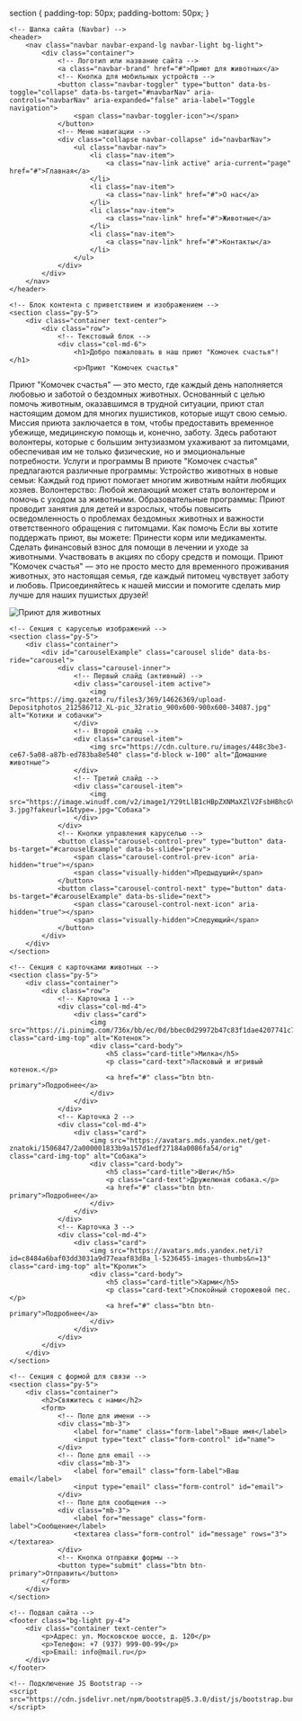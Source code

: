 section {
    padding-top: 50px;
    padding-bottom: 50px;
}
<!DOCTYPE html>
<html lang="ru">
<head>
    <meta charset="UTF-8">
    <meta name="viewport" content="width=device-width, initial-scale=1.0">
    <title>Портфолио - Приют для животных</title>
    <!-- Подключение CSS Bootstrap -->
    <link href="https://cdn.jsdelivr.net/npm/bootstrap@5.3.0/dist/css/bootstrap.min.css" rel="stylesheet">
    <!-- Подключение собственных стилей -->
    <link rel="stylesheet" href="css/тк4.css">
</head>
<body>

    <!-- Шапка сайта (Navbar) -->
    <header>
        <nav class="navbar navbar-expand-lg navbar-light bg-light">
            <div class="container">
                <!-- Логотип или название сайта -->
                <a class="navbar-brand" href="#">Приют для животных</a>
                <!-- Кнопка для мобильных устройств -->
                <button class="navbar-toggler" type="button" data-bs-toggle="collapse" data-bs-target="#navbarNav" aria-controls="navbarNav" aria-expanded="false" aria-label="Toggle navigation">
                    <span class="navbar-toggler-icon"></span>
                </button>
                <!-- Меню навигации -->
                <div class="collapse navbar-collapse" id="navbarNav">
                    <ul class="navbar-nav">
                        <li class="nav-item">
                            <a class="nav-link active" aria-current="page" href="#">Главная</a>
                        </li>
                        <li class="nav-item">
                            <a class="nav-link" href="#">О нас</a>
                        </li>
                        <li class="nav-item">
                            <a class="nav-link" href="#">Животные</a>
                        </li>
                        <li class="nav-item">
                            <a class="nav-link" href="#">Контакты</a>
                        </li>
                    </ul>
                </div>
            </div>
        </nav>
    </header>

    <!-- Блок контента с приветствием и изображением -->
    <section class="py-5">
        <div class="container text-center">
            <div class="row">
                <!-- Текстовый блок -->
                <div class="col-md-6">
                    <h1>Добро пожаловать в наш приют "Комочек счастья"!</h1>
                    <p>Приют "Комочек счастья"
Приют "Комочек счастья" — это место, где каждый день наполняется любовью и заботой о бездомных животных. Основанный с целью помочь животным, оказавшимся в трудной ситуации, приют стал настоящим домом для многих пушистиков, которые ищут свою семью.
Миссия приюта заключается в том, чтобы предоставить временное убежище, медицинскую помощь и, конечно, заботу. Здесь работают волонтеры, которые с большим энтузиазмом ухаживают за питомцами, обеспечивая им не только физические, но и эмоциональные потребности.
Услуги и программы
В приюте "Комочек счастья" предлагаются различные программы:
Устройство животных в новые семьи: Каждый год приют помогает многим животным найти любящих хозяев.
Волонтерство: Любой желающий может стать волонтером и помочь с уходом за животными.
Образовательные программы: Приют проводит занятия для детей и взрослых, чтобы повысить осведомленность о проблемах бездомных животных и важности ответственного обращения с питомцами.
Как помочь
Если вы хотите поддержать приют, вы можете:
Принести корм или медикаменты.
Сделать финансовый взнос для помощи в лечении и уходе за животными.
Участвовать в акциях по сбору средств и помощи.
Приют "Комочек счастья" — это не просто место для временного проживания животных, это настоящая семья, где каждый питомец чувствует заботу и любовь. Присоединяйтесь к нашей миссии и помогите сделать мир лучше для наших пушистых друзей!</p>
                </div>
                <!-- Изображение -->
                <div class="col-md-6">
                    <img src="https://sun9-74.userapi.com/impg/f6lNdnW_xkmGhWooV0uYMp3GReFsoNqdrOmX5Q/Y86sqFyZwiw.jpg?size=500x500&quality=95&sign=deba11bce6aace04fc1d31f620c8e64f&type=album" class="img-fluid" alt="Приют для животных">
                </div>
            </div>
        </div>
    </section>

    <!-- Секция с каруселью изображений -->
    <section class="py-5">
        <div class="container">
            <div id="carouselExample" class="carousel slide" data-bs-ride="carousel">
                <div class="carousel-inner">
                    <!-- Первый слайд (активный) -->
                    <div class="carousel-item active">
                        <img src="https://img.gazeta.ru/files3/369/14626369/upload-Depositphotos_212586712_XL-pic_32ratio_900x600-900x600-34087.jpg" alt="Котики и собачки">
                    </div>
                    <!-- Второй слайд -->
                    <div class="carousel-item">
                        <img src="https://cdn.culture.ru/images/448c3be3-ce67-5a08-a87b-ed783ba8e540" class="d-block w-100" alt="Домашние животные">
                    </div>
                    <!-- Третий слайд -->
                    <div class="carousel-item">
                        <img src="https://image.winudf.com/v2/image1/Y29tLlB1cHBpZXNMaXZlV2FsbHBhcGVySERIUV9zY3JlZW5fM18xNTY2OTk1ODY1XzA5NQ/screen-3.jpg?fakeurl=1&type=.jpg="Собака">
                    </div>
                </div>
                <!-- Кнопки управления каруселью -->
                <button class="carousel-control-prev" type="button" data-bs-target="#carouselExample" data-bs-slide="prev">
                    <span class="carousel-control-prev-icon" aria-hidden="true"></span>
                    <span class="visually-hidden">Предыдущий</span>
                </button>
                <button class="carousel-control-next" type="button" data-bs-target="#carouselExample" data-bs-slide="next">
                    <span class="carousel-control-next-icon" aria-hidden="true"></span>
                    <span class="visually-hidden">Следующий</span>
                </button>
            </div>
        </div>
    </section>

    <!-- Секция с карточками животных -->
    <section class="py-5">
        <div class="container">
            <div class="row">
                <!-- Карточка 1 -->
                <div class="col-md-4">
                    <div class="card">
                        <img src="https://i.pinimg.com/736x/bb/ec/0d/bbec0d29972b47c83f1dae4207741c74.jpg" class="card-img-top" alt="Котенок">
                        <div class="card-body">
                            <h5 class="card-title">Милка</h5>
                            <p class="card-text">Ласковый и игривый котенок.</p>
                            <a href="#" class="btn btn-primary">Подробнее</a>
                        </div>
                    </div>
                </div>
                <!-- Карточка 2 -->
                <div class="col-md-4">
                    <div class="card">
                        <img src="https://avatars.mds.yandex.net/get-znatoki/1506847/2a000001833b9a157d1edf27184a0086fa54/orig" class="card-img-top" alt="Собака">
                        <div class="card-body">
                            <h5 class="card-title">Шеги</h5>
                            <p class="card-text">Дружелюная собака.</p>
                            <a href="#" class="btn btn-primary">Подробнее</a>
                        </div>
                    </div>
                </div>
                <!-- Карточка 3 -->
                <div class="col-md-4">
                    <div class="card">
                        <img src="https://avatars.mds.yandex.net/i?id=c8484a6baf03dd3031a9d77eaaf83d8a_l-5236455-images-thumbs&n=13" class="card-img-top" alt="Кролик">
                        <div class="card-body">
                            <h5 class="card-title">Харми</h5>
                            <p class="card-text">Спокойный сторожевой пес.</p>
                            <a href="#" class="btn btn-primary">Подробнее</a>
                        </div>
                    </div>
                </div>
            </div>
        </div>
    </section>

    <!-- Секция с формой для связи -->
    <section class="py-5">
        <div class="container">
            <h2>Свяжитесь с нами</h2>
            <form>
                <!-- Поле для имени -->
                <div class="mb-3">
                    <label for="name" class="form-label">Ваше имя</label>
                    <input type="text" class="form-control" id="name">
                </div>
                <!-- Поле для email -->
                <div class="mb-3">
                    <label for="email" class="form-label">Ваш email</label>
                    <input type="email" class="form-control" id="email">
                </div>
                <!-- Поле для сообщения -->
                <div class="mb-3">
                    <label for="message" class="form-label">Сообщение</label>
                    <textarea class="form-control" id="message" rows="3"></textarea>
                </div>
                <!-- Кнопка отправки формы -->
                <button type="submit" class="btn btn-primary">Отправить</button>
            </form>
        </div>
    </section>

    <!-- Подвал сайта -->
    <footer class="bg-light py-4">
        <div class="container text-center">
            <p>Адрес: ул. Московское шоссе, д. 120</p>
            <p>Телефон: +7 (937) 999-00-99</p>
            <p>Email: info@mail.ru</p>
        </div>
    </footer>

    <!-- Подключение JS Bootstrap -->
    <script src="https://cdn.jsdelivr.net/npm/bootstrap@5.3.0/dist/js/bootstrap.bundle.min.js"></script>
</body>
</html>
